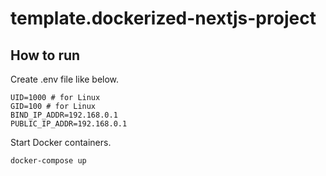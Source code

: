 # template.dockerized-nextjs-project

## How to run

Create .env file like below.

```
UID=1000 # for Linux
GID=100 # for Linux
BIND_IP_ADDR=192.168.0.1
PUBLIC_IP_ADDR=192.168.0.1
```

Start Docker containers.

```shellsession
docker-compose up
```
